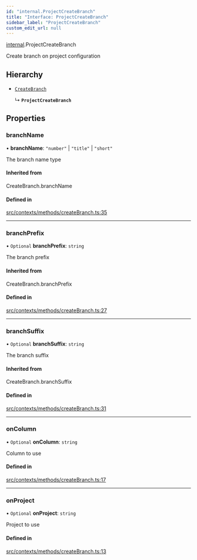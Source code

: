 ```yaml
---
id: "internal.ProjectCreateBranch"
title: "Interface: ProjectCreateBranch"
sidebar_label: "ProjectCreateBranch"
custom_edit_url: null
---
```


[internal](../modules/internal.md).ProjectCreateBranch

Create branch on project configuration

## Hierarchy

- [`CreateBranch`](../modules/internal.md#createbranch)

  ↳ **`ProjectCreateBranch`**

## Properties

### branchName

• **branchName**: ``"number"`` \| ``"title"`` \| ``"short"``

The branch name type

#### Inherited from

CreateBranch.branchName

#### Defined in

[src/contexts/methods/createBranch.ts:35](https://github.com/Resnovas/smartcloud/blob/b9e22a9/src/contexts/methods/createBranch.ts#L35)

___

### branchPrefix

• `Optional` **branchPrefix**: `string`

The branch prefix

#### Inherited from

CreateBranch.branchPrefix

#### Defined in

[src/contexts/methods/createBranch.ts:27](https://github.com/Resnovas/smartcloud/blob/b9e22a9/src/contexts/methods/createBranch.ts#L27)

___

### branchSuffix

• `Optional` **branchSuffix**: `string`

The branch suffix

#### Inherited from

CreateBranch.branchSuffix

#### Defined in

[src/contexts/methods/createBranch.ts:31](https://github.com/Resnovas/smartcloud/blob/b9e22a9/src/contexts/methods/createBranch.ts#L31)

___

### onColumn

• `Optional` **onColumn**: `string`

Column to use

#### Defined in

[src/contexts/methods/createBranch.ts:17](https://github.com/Resnovas/smartcloud/blob/b9e22a9/src/contexts/methods/createBranch.ts#L17)

___

### onProject

• `Optional` **onProject**: `string`

Project to use

#### Defined in

[src/contexts/methods/createBranch.ts:13](https://github.com/Resnovas/smartcloud/blob/b9e22a9/src/contexts/methods/createBranch.ts#L13)
